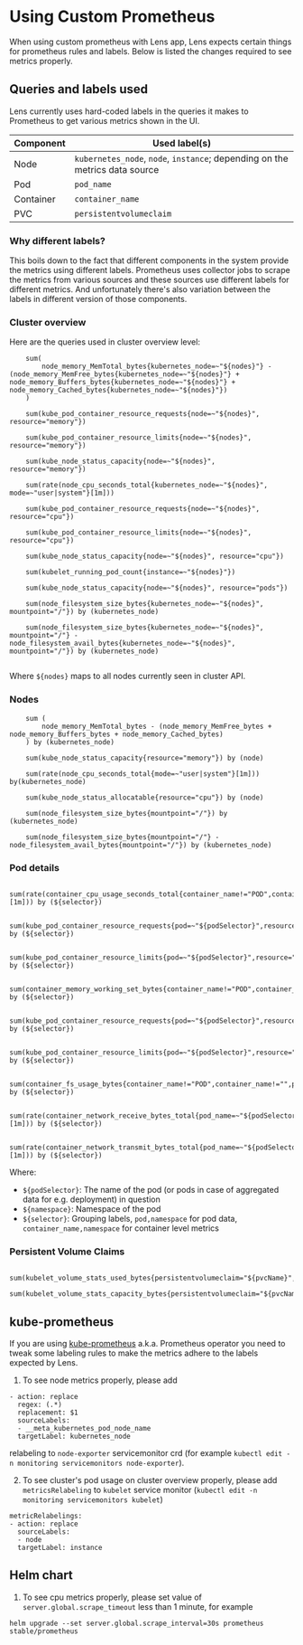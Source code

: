 # Using Custom Prometheus

When using custom prometheus with Lens app, Lens expects certain things for prometheus rules and labels. Below is listed the changes required to see metrics properly.


## Queries and labels used

Lens currently uses hard-coded labels in the queries it makes to Prometheus to get various metrics shown in the UI.

| Component  | Used label(s) |
|------------|-------------|
|  Node      | `kubernetes_node`, `node`, `instance`; depending on the metrics data source       |
|  Pod       | `pod_name`      |
|  Container | `container_name`          |
|  PVC       | `persistentvolumeclaim` |

### Why different labels?

This boils down to the fact that different components in the system provide the metrics using different labels. Prometheus uses collector jobs to scrape the metrics from various sources and these sources use different labels for different metrics. And unfortunately there's also variation between the labels in different version of those components.


### Cluster overview

Here are the queries used in cluster overview level:
```
    sum(
        node_memory_MemTotal_bytes{kubernetes_node=~"${nodes}"} - (node_memory_MemFree_bytes{kubernetes_node=~"${nodes}"} + node_memory_Buffers_bytes{kubernetes_node=~"${nodes}"} + node_memory_Cached_bytes{kubernetes_node=~"${nodes}"})
    )

    sum(kube_pod_container_resource_requests{node=~"${nodes}", resource="memory"})

    sum(kube_pod_container_resource_limits{node=~"${nodes}", resource="memory"})

    sum(kube_node_status_capacity{node=~"${nodes}", resource="memory"})

    sum(rate(node_cpu_seconds_total{kubernetes_node=~"${nodes}", mode=~"user|system"}[1m]))

    sum(kube_pod_container_resource_requests{node=~"${nodes}", resource="cpu"})

    sum(kube_pod_container_resource_limits{node=~"${nodes}", resource="cpu"})

    sum(kube_node_status_capacity{node=~"${nodes}", resource="cpu"})

    sum(kubelet_running_pod_count{instance=~"${nodes}"})

    sum(kube_node_status_capacity{node=~"${nodes}", resource="pods"})

    sum(node_filesystem_size_bytes{kubernetes_node=~"${nodes}", mountpoint="/"}) by (kubernetes_node)

    sum(node_filesystem_size_bytes{kubernetes_node=~"${nodes}", mountpoint="/"} - node_filesystem_avail_bytes{kubernetes_node=~"${nodes}", mountpoint="/"}) by (kubernetes_node)


```

Where `${nodes}` maps to all nodes currently seen in cluster API.

### Nodes

```
    sum (
        node_memory_MemTotal_bytes - (node_memory_MemFree_bytes + node_memory_Buffers_bytes + node_memory_Cached_bytes)
    ) by (kubernetes_node)

    sum(kube_node_status_capacity{resource="memory"}) by (node)

    sum(rate(node_cpu_seconds_total{mode=~"user|system"}[1m])) by(kubernetes_node)

    sum(kube_node_status_allocatable{resource="cpu"}) by (node)

    sum(node_filesystem_size_bytes{mountpoint="/"}) by (kubernetes_node)

    sum(node_filesystem_size_bytes{mountpoint="/"} - node_filesystem_avail_bytes{mountpoint="/"}) by (kubernetes_node)
```

### Pod details

```
    sum(rate(container_cpu_usage_seconds_total{container_name!="POD",container_name!="",pod_name=~"${podSelector}",namespace="${namespace}"}[1m])) by (${selector})

    sum(kube_pod_container_resource_requests{pod=~"${podSelector}",resource="cpu",namespace="${namespace}"}) by (${selector})

    sum(kube_pod_container_resource_limits{pod=~"${podSelector}",resource="cpu",namespace="${namespace}"}) by (${selector})

    sum(container_memory_working_set_bytes{container_name!="POD",container_name!="",pod_name=~"${podSelector}",namespace="${namespace}"}) by (${selector})

    sum(kube_pod_container_resource_requests{pod=~"${podSelector}",resource="memory",namespace="${namespace}"}) by (${selector})

    sum(kube_pod_container_resource_limits{pod=~"${podSelector}",resource="memory",namespace="${namespace}"}) by (${selector})

    sum(container_fs_usage_bytes{container_name!="POD",container_name!="",pod_name=~"${podSelector}",namespace="${namespace}"}) by (${selector})

    sum(rate(container_network_receive_bytes_total{pod_name=~"${podSelector}",namespace="${namespace}"}[1m])) by (${selector})

    sum(rate(container_network_transmit_bytes_total{pod_name=~"${podSelector}",namespace="${namespace}"}[1m])) by (${selector})

```

Where:
- `${podSelector}`: The name of the pod (or pods in case of aggregated data for e.g. deployment) in question
- `${namespace}`: Namespace of the pod
- `${selector}`: Grouping labels, `pod,namespace` for pod data, `container_name,namespace` for container level metrics

### Persistent Volume Claims

```
    sum(kubelet_volume_stats_used_bytes{persistentvolumeclaim="${pvcName}",namespace="${namespace}"})
    sum(kubelet_volume_stats_capacity_bytes{persistentvolumeclaim="${pvcName}",namespace="${namespace}"})
```



## kube-prometheus

If you are using [kube-prometheus](https://github.com/coreos/kube-prometheus) a.k.a. Prometheus operator you need to tweak some labeling rules to make the metrics adhere to the labels expected by Lens.

1. To see node metrics properly, please add

```
- action: replace
  regex: (.*)
  replacement: $1
  sourceLabels:
  - __meta_kubernetes_pod_node_name
  targetLabel: kubernetes_node
```

relabeling to `node-exporter` servicemonitor crd (for example `kubectl edit -n monitoring servicemonitors node-exporter`).

2. To see cluster's pod usage on cluster overview properly, please add `metricsRelabeling` to `kubelet` service monitor (`kubectl edit -n monitoring servicemonitors kubelet`)

```
metricRelabelings:
- action: replace
  sourceLabels:
  - node
  targetLabel: instance
```

## Helm chart

1. To see cpu metrics properly, please set value of `server.global.scrape_timeout` less than 1 minute, for example

```
helm upgrade --set server.global.scrape_interval=30s prometheus stable/prometheus
```

